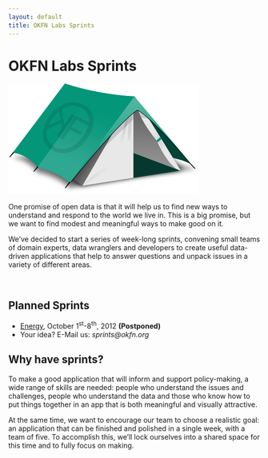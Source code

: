 ```yaml
---
layout: default
title: OKFN Labs Sprints
---
```



<h1 class="main">OKFN Labs Sprints</h1>

<img src="/img/tent.png" class="logo main-logo">

<p class="teaser">One promise of open data is that it will help us to find new ways to understand and respond to the world we live in. This is a big promise, but we want to find modest and meaningful ways to make good on it.</p>
<p class="teaser">We’ve decided to start a series of week-long sprints, convening small teams of domain experts, data wranglers and developers to create useful data-driven applications that help to answer questions and unpack issues in a variety of different areas.</p>
<br/>
<h2>Planned Sprints</h2>
<ul>
  <li><a href="/energy">Energy</a>, 
      October 1<sup>st</sup>-8<sup>th</sup>, 2012
<strong>(Postponed)</strong></li>
  <li>Your idea? E-Mail us: <em>sprints@okfn.org</em></li>
</ul>

<h2>Why have sprints?</h2>

<p>To make a good application that will inform and support policy-making, a wide range of skills are needed: people who understand the issues and challenges, people who understand the data and those who know how to put things together in an app that is both meaningful and visually attractive.</p>

<p>At the same time, we want to encourage our team to choose a realistic goal: an application that can be finished and polished in a single week, with a team of five. To accomplish this, we’ll lock ourselves into a shared space for this time and to fully focus on making.</p>

